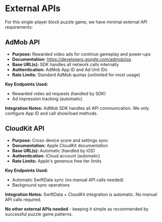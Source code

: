 # External APIs

For this single-player block puzzle game, we have minimal external API requirements:

## AdMob API
- **Purpose:** Rewarded video ads for continue gameplay and power-ups
- **Documentation:** https://developers.google.com/admob/ios
- **Base URL(s):** SDK handles all network calls internally
- **Authentication:** AdMob App ID and Ad Unit IDs 
- **Rate Limits:** Standard AdMob quotas (unlimited for most usage)

**Key Endpoints Used:**
- Rewarded video ad requests (handled by SDK)
- Ad impression tracking (automatic)

**Integration Notes:** AdMob SDK handles all API communication. We only configure App ID and call show/load methods.

## CloudKit API  
- **Purpose:** Cross-device score and settings sync
- **Documentation:** Apple CloudKit documentation
- **Base URL(s):** Automatic (handled by iOS)
- **Authentication:** iCloud account (automatic)
- **Rate Limits:** Apple's generous free tier limits

**Key Endpoints Used:**
- Automatic SwiftData sync (no manual API calls needed)
- Background sync operations

**Integration Notes:** SwiftData + CloudKit integration is automatic. No manual API calls required.

**No other external APIs needed** - keeping it simple as recommended by successful puzzle game patterns.
